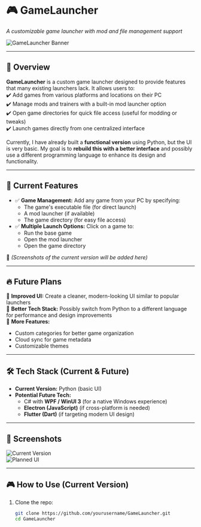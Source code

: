 # 🎮 GameLauncher
*A customizable game launcher with mod and file management support*

![GameLauncher Banner](path/to/banner.png) <!-- Replace with actual image link later -->

---

## 🚀 Overview
**GameLauncher** is a custom game launcher designed to provide features that many existing launchers lack. It allows users to:  
✔️ Add games from various platforms and locations on their PC  
✔️ Manage mods and trainers with a built-in mod launcher option  
✔️ Open game directories for quick file access (useful for modding or tweaks)  
✔️ Launch games directly from one centralized interface  

Currently, I have already built a **functional version** using Python, but the UI is very basic. My goal is to **rebuild this with a better interface** and possibly use a different programming language to enhance its design and functionality.  

---

## 🎯 Current Features
- ✅ **Game Management:** Add any game from your PC by specifying:  
  - The game's executable file (for direct launch)  
  - A mod launcher (if available)  
  - The game directory (for easy file access)  
- ✅ **Multiple Launch Options:** Click on a game to:  
  - Run the base game  
  - Open the mod launcher  
  - Open the game directory  

📸 *(Screenshots of the current version will be added here)*  

---

## 🔥 Future Plans
🔹 **Improved UI:** Create a cleaner, modern-looking UI similar to popular launchers  
🔹 **Better Tech Stack:** Possibly switch from Python to a different language for performance and design improvements  
🔹 **More Features:**  
   - Custom categories for better game organization  
   - Cloud sync for game metadata  
   - Customizable themes  

---

## 🛠️ Tech Stack (Current & Future)
- **Current Version:** Python (basic UI)  
- **Potential Future Tech:**  
  - C# with **WPF / WinUI 3** (for a native Windows experience)  
  - **Electron (JavaScript)** (if cross-platform is needed)  
  - **Flutter (Dart)** (if targeting modern UI design)  

---

## 📸 Screenshots  
<!-- Add screenshots here when available -->  

![Current Version](path/to/screenshot1.png)  
![Planned UI](path/to/mockup.png)  

---

## 🎮 How to Use (Current Version)
1. Clone the repo:  
   ```bash
   git clone https://github.com/yourusername/GameLauncher.git
   cd GameLauncher
